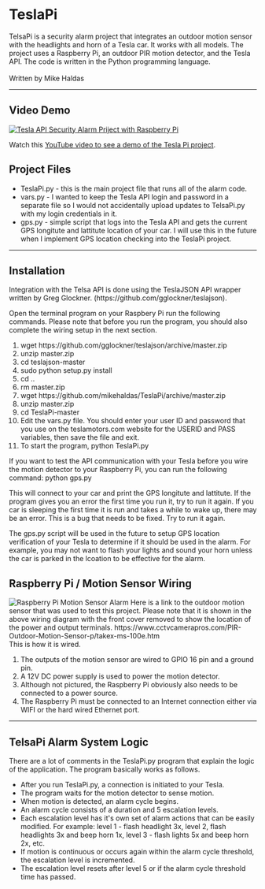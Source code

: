 <h1>TeslaPi</h1>
TelsaPi is a security alarm project that integrates an outdoor motion sensor with the headlights and horn of a Tesla car. It works with all models. The project uses a Raspberry Pi, an outdoor PIR motion detector, and the Tesla API. The code is written in the Python programming language.
<br><br>
Written by Mike Haldas
<hr>
<h2>Video Demo</h2>
<p>
  <a href="https://www.youtube.com/watch?v=XUymnw3rFOk" target="_blank"><img src="https://videos.cctvcamerapros.com/wp-content/files/Tesla-API-Security-Alarm-Project-with-Raspberry-Pi.jpg" 
alt="Tesla API Security Alarm Priject with Raspberry Pi"/></a>
  </p>
  <p>
  Watch this <a href="https://www.youtube.com/watch?v=XUymnw3rFOk" target="_blank">YouTube video to see a demo of the Tesla Pi project</a>.
  </p>

<h2>Project Files</h2>
<ul>
  <li>TeslaPi.py - this is the main project file that runs all of the alarm code.</li>
  <li>vars.py - I wanted to keep the Tesla API login and password in a separate file so I would not accidentally upload updates to TelsaPi.py with my login credentials in it.</li>
  <li>gps.py - simple script that logs into the Tesla API and gets the current GPS longitute and lattitute location of your car. I will use this in the future when I implement GPS location checking into the TeslaPi project.</li>
  </ul>
<hr>
<h2>Installation</h2>
Integration with the Telsa API is done using the TeslaJSON API wrapper written by Greg Glockner. (https://github.com/gglockner/teslajson).

Open the terminal program on your Raspbery Pi run the following commands. Please note that before you run the program, you should also complete the wiring setup in the next section.
<ol>
  <li>wget https://github.com/gglockner/teslajson/archive/master.zip</li>
  <li>unzip master.zip</li>
  <li>cd teslajson-master</li>
  <li>sudo python setup.py install</li>
  <li>cd ..</li>
  <li>rm master.zip</li>
  <li>wget https://github.com/mikehaldas/TeslaPi/archive/master.zip</li>
  <li>unzip master.zip</li>
  <li>cd TeslaPi-master</li>
  <li>Edit the vars.py file. You should enter your user ID and password that you use on the teslamotors.com website for the USERID and PASS variables, then save the file and exit.</li> 
  <li>To start the program, python TeslaPi.py</li>
  </ol>
  
  If you want to test the API communication with your Tesla before you wire the motion detector to your Raspberry Pi, you can run the following command: python gps.py
  
  This will connect to your car and print the GPS longitute and lattitute. If the program gives you an error the first time you run it, try to run it again. If you car is sleeping the first time it is run and takes a while to wake up, there may be an error. This is a bug that needs to be fixed. Try to run it again.
  
  The gps.py script will be used in the future to setup GPS location verification of your Tesla to determine if it should be used in the alarm. For example, you may not want to flash your lights and sound your horn unless the car is parked in the lcoation to be effective for the alarm.

<h2>Raspberry Pi / Motion Sensor Wiring</h2>
<img src="https://www.cctvcamerapros.com/v/images/RPi/Raspberry-Pi-Motion-Sensor-Alarm.jpg" alt="Raspberry Pi Motion Sensor Alarm">
Here is a link to the outdoor motion sensor that was used to test this project. Please note that it is shown in the above wiring diagram with the front cover removed to show the location of the power and output terminals. https://www.cctvcamerapros.com/PIR-Outdoor-Motion-Sensor-p/takex-ms-100e.htm
<br>
This is how it is wired.
<ol>
  <li>The outputs of the motion sensor are wired to GPIO 16 pin and a ground pin.</li>
  <li>A 12V DC power supply is used to power the motion detector.</li>
  <li>Although not pictured, the Raspberry Pi obviously also needs to be connected to a power source.</li>
  <li>The Raspberry Pi must be connected to an Internet connection either via WIFI or the hard wired Ethernet port.</li>
</ol>
  <hr>
  <h2>TelsaPi Alarm System Logic</h2>
  There are a lot of comments in the TeslaPi.py program that explain the logic of the application. The program basically works as follows.
  <ul>
  <li>After you run TeslaPi.py, a connection is initiated to your Tesla.</li>
  <li>The program waits for the motion detector to sense motion.</li>
  <li>When motion is detected, an alarm cycle begins.</li>
  <li>An alarm cycle consists of a duration and 5 escalation levels.</li>
  <li>Each escalation level has it's own set of alarm actions that can be easily modified. For example: level 1 - flash headlight 3x, level 2, flash headlights 3x and beep horn 1x, level 3 - flash lights 5x and beep horn 2x, etc.</li>
  <li>If motion is continuous or occurs again within the alarm cycle threshold, the escalation level is incremented.</li>
  <li>The escalation level resets after level 5 or if the alarm cycle threshold time has passed.</li>
  

